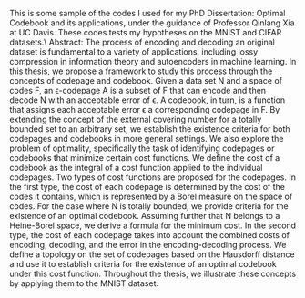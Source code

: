 This is some sample of the codes I used for my PhD Dissertation: Optimal Codebook and its applications, under the guidance of Professor Qinlang Xia at UC Davis. These codes tests my hypotheses on the MNIST and CIFAR datasets.\\
Abstract: The process of encoding and decoding an original dataset is fundamental to a variety of applications, including lossy compression in information theory and autoencoders in machine learning. In this thesis, we propose a framework to study this process through the concepts of codepage and codebook. Given a data set N and a space of codes F, an ϵ-codepage A is a subset of F that can encode and then decode N with an acceptable error of ϵ. A codebook, in turn, is a function that assigns each acceptable error ϵ a corresponding codepage in F. By extending the concept of the external covering number for a totally bounded set to an arbitrary set, we establish the existence criteria for both codepages and codebooks in more general settings. We also explore the problem of optimality, specifically the task of identifying codepages or codebooks that minimize certain cost functions. We define the cost of a codebook as the integral of a cost function applied to the individual codepages. Two types of cost functions are proposed for the codepages. In the first type, the cost of each codepage is determined by the cost of the codes it contains, which is represented by a Borel measure on the space of codes. For the case where N is totally bounded, we provide criteria for the existence of an optimal codebook. Assuming further that N belongs to a Heine-Borel space, we derive a formula for the minimum cost. In the second type, the cost of each codepage takes into account the combined costs of encoding, decoding, and the error in the encoding-decoding process. We define a topology on the set of codepages based on the Hausdorff distance and use it to establish criteria for the existence of an optimal codebook under this cost function. Throughout the thesis, we illustrate these concepts by applying them to the MNIST dataset.
